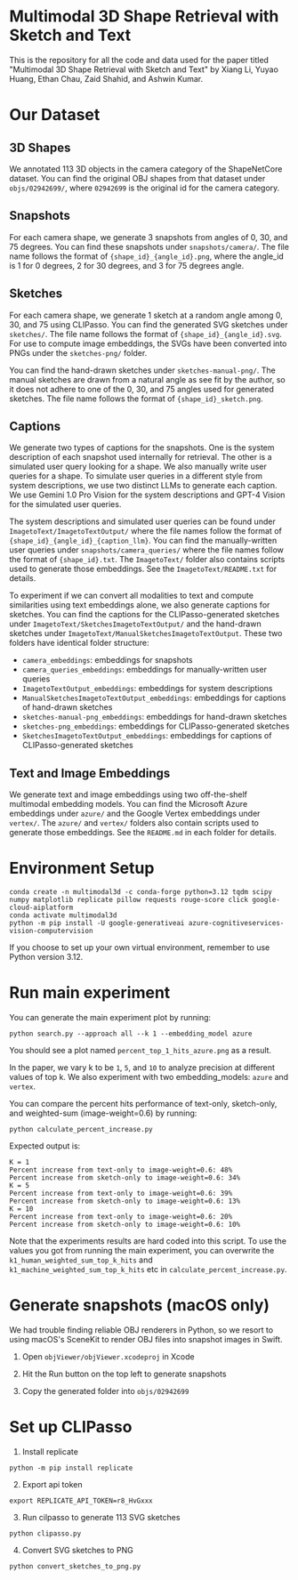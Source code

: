 # Multimodal 3D Shape Retrieval with Sketch and Text

This is the repository for all the code and data used for the paper titled "Multimodal 3D Shape Retrieval with Sketch and Text" by Xiang Li, Yuyao Huang, Ethan Chau, Zaid Shahid, and Ashwin Kumar.

# Our Dataset
## 3D Shapes
We annotated 113 3D objects in the camera category of the ShapeNetCore dataset. You can find the original OBJ shapes from that dataset under `objs/02942699/`, where `02942699` is the original id for the camera category.

## Snapshots
For each camera shape, we generate 3 snapshots from angles of 0, 30, and 75 degrees. You can find these snapshots under `snapshots/camera/`. The file name follows the format of `{shape_id}_{angle_id}.png`, where the angle_id is 1 for 0 degrees, 2 for 30 degrees, and 3 for 75 degrees angle.

## Sketches
For each camera shape, we generate 1 sketch at a random angle among 0, 30, and 75 using CLIPasso. You can find the generated SVG sketches under `sketches/`. The file name follows the format of `{shape_id}_{angle_id}.svg`. For use to compute image embeddings, the SVGs have been converted into PNGs under the `sketches-png/` folder.

You can find the hand-drawn sketches under `sketches-manual-png/`. The manual sketches are drawn from a natural angle as see fit by the author, so it does not adhere to one of the 0, 30, and 75 angles used for generated sketches. The file name follows the format of `{shape_id}_sketch.png`.

## Captions
We generate two types of captions for the snapshots. One is the system description of each snapshot used internally for retrieval. The other is a simulated user query looking for a shape. We also manually write user queries for a shape. To simulate user queries in a different style from system descriptions, we use two distinct LLMs to generate each caption. We use Gemini 1.0 Pro Vision for the system descriptions and GPT-4 Vision for the simulated user queries.

The system descriptions and simulated user queries can be found under `ImagetoText/ImagetoTextOutput/` where the file names follow the format of `{shape_id}_{angle_id}_{caption_llm}`. You can find the manually-written user queries under `snapshots/camera_queries/` where the file names follow the format of `{shape_id}.txt`. The `ImagetoText/` folder also contains scripts used to generate those embeddings. See the `ImagetoText/README.txt` for details.

To experiment if we can convert all modalities to text and compute similarities using text embeddings alone, we also generate captions for sketches. You can find the captions for the CLIPasso-generated sketches under `ImagetoText/SketchesImagetoTextOutput/` and the hand-drawn sketches under `ImagetoText/ManualSketchesImagetoTextOutput`. These two folders have identical folder structure:
- `camera_embeddings`: embeddings for snapshots
- `camera_queries_embeddings`: embeddings for manually-written user queries
- `ImagetoTextOutput_embeddings`: embeddings for system descriptions
- `ManualSketchesImagetoTextOutput_embeddings`: embeddings for captions of hand-drawn sketches
- `sketches-manual-png_embeddings`: embeddings for hand-drawn sketches
- `sketches-png_embeddings`: embeddings for CLIPasso-generated sketches
- `SketchesImagetoTextOutput_embeddings`: embeddings for captions of CLIPasso-generated sketches

## Text and Image Embeddings
We generate text and image embeddings using two off-the-shelf multimodal embedding models. You can find the Microsoft Azure embeddings under `azure/` and the Google Vertex embeddings under `vertex/`. The `azure/` and `vertex/` folders also contain scripts used to generate those embeddings. See the `README.md` in each folder for details.

# Environment Setup
```
conda create -n multimodal3d -c conda-forge python=3.12 tqdm scipy numpy matplotlib replicate pillow requests rouge-score click google-cloud-aiplatform
conda activate multimodal3d
python -m pip install -U google-generativeai azure-cognitiveservices-vision-computervision
```
If you choose to set up your own virtual environment, remember to use Python version 3.12.

# Run main experiment
You can generate the main experiment plot by running:
```
python search.py --approach all --k 1 --embedding_model azure
```
You should see a plot named `percent_top_1_hits_azure.png` as a result.

In the paper, we vary k to be `1`, `5`, and `10` to analyze precision at different values of top k.
We also experiment with two embedding_models: `azure` and `vertex`.

You can compare the percent hits performance of text-only, sketch-only, and weighted-sum (image-weight=0.6) by running:
```
python calculate_percent_increase.py
```
Expected output is:
```
K = 1
Percent increase from text-only to image-weight=0.6: 48%
Percent increase from sketch-only to image-weight=0.6: 34%
K = 5
Percent increase from text-only to image-weight=0.6: 39%
Percent increase from sketch-only to image-weight=0.6: 13%
K = 10
Percent increase from text-only to image-weight=0.6: 20%
Percent increase from sketch-only to image-weight=0.6: 10%
```
Note that the experiments results are hard coded into this script. To use the values you got from running the main experiment, you can
overwrite the `k1_human_weighted_sum_top_k_hits` and `k1_machine_weighted_sum_top_k_hits` etc in `calculate_percent_increase.py`.

# Generate snapshots (macOS only)
We had trouble finding reliable OBJ renderers in Python, so we resort to using macOS's SceneKit to render OBJ files into snapshot images in Swift.

1. Open `objViewer/objViewer.xcodeproj` in Xcode

2. Hit the Run button on the top left to generate snapshots

3. Copy the generated folder into `objs/02942699`

# Set up CLIPasso

1. Install replicate
```
python -m pip install replicate
```

2. Export api token
```
export REPLICATE_API_TOKEN=r8_HvGxxx
```

3. Run cilpasso to generate 113 SVG sketches
```
python clipasso.py
```

4. Convert SVG sketches to PNG
```
python convert_sketches_to_png.py
```
